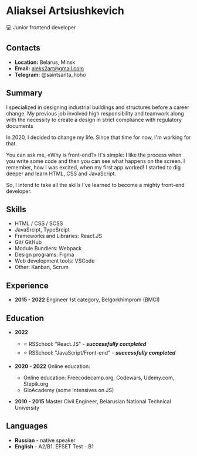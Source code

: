 # Aliaksei Artsiushkevich
💻 Junior frontend developer

## Contacts
- **Location:** Belarus, Minsk
- **Email:** aleks2art@gmail.com
- **Telegram:** @saintsanta_hoho

## Summary
I specialized in designing industrial buildings and structures before a career change. My previous job involved high responsibility and teamwork along with the necessity to create a design in strict compliance with regulatory documents

In 2020, I decided to change my life. Since that time for now, I'm working for that.

You can ask me, «Why is front-end?» It's simple: I like the process when you write some code and then you can see what happens on the screen. I remember, how I was excited, when my first app worked! I started to dig deeper and learn HTML, CSS and JavaScript.

So, I intend to take all the skills I've learned to become a mighty front-end developer.

## Skills
- HTML / CSS / SCSS
- JavaSrcipt, TypeSrcipt
- Frameworks and Libraries: React.JS
- Git/ GitHub
- Module Bundlers: Webpack
- Design programs: Figma
- Web development tools: VSCode 
- Other: Kanban, Scrum

## Experience
- **2015 - 2022** Engineer 1st category, Belgorkhimprom (BMCI)

## Education
* **2022**
  * ⭐ RSSchool: "React.JS" - ***successfully completed***
  * ⭐ RSSchool: "JavaScript/Front-end" - ***successfully completed***

* **2020 - 2022** Online education:
  * Online education: Freecodecamp.org, Codewars, Udemy.com, Stepik.org
  * GloAcademy (some intensives on JS)

* **2010 - 2015** Master Civil Engineer, Belarusian National Technical University

## Languages
- **Russian** - native speaker
- **English** - A2/B1. EFSET Test - B1
